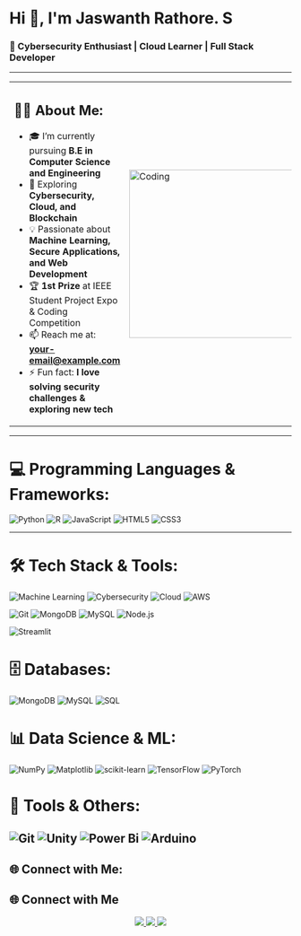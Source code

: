 # Hi 👋, I'm Jaswanth Rathore. S  
### 🚀 Cybersecurity Enthusiast | Cloud Learner | Full Stack Developer  

---

<table>
<tr>
<td width="60%">

## 🧑‍💻 About Me:
- 🎓 I’m currently pursuing **B.E in Computer Science and Engineering**  
- 🌱 Exploring **Cybersecurity, Cloud, and Blockchain**  
- 💡 Passionate about **Machine Learning, Secure Applications, and Web Development**  
- 🏆 **1st Prize** at IEEE Student Project Expo & Coding Competition  
- 📫 Reach me at: **your-email@example.com**  
- ⚡ Fun fact: **I love solving security challenges & exploring new tech**  

</td>
<td width="40%">
  <img src="https://gifdb.com/images/file/animated-programmer-guy-coding-790a0bs8e8thpisg.gif" alt="Coding" width="300"/>
</td>
</tr>
</table>


---

# 💻 Programming Languages & Frameworks:
![Python](https://img.shields.io/badge/python-3670A0?style=plastic&logo=python&logoColor=ffdd54)
![R](https://img.shields.io/badge/R-276DC3?style=plastic&logo=r&logoColor=white)
![JavaScript](https://img.shields.io/badge/javascript-%23323330.svg?style=plastic&logo=javascript&logoColor=%23F7DF1E)
![HTML5](https://img.shields.io/badge/html5-%23E34F26.svg?style=plastic&logo=html5&logoColor=white)
![CSS3](https://img.shields.io/badge/css3-%231572B6.svg?style=plastic&logo=css3&logoColor=white)

---

# 🛠️ Tech Stack & Tools:
![Machine Learning](https://img.shields.io/badge/Machine%20Learning-102230?style=flat-square&logo=tensorflow&logoColor=orange)
![Cybersecurity](https://img.shields.io/badge/Cybersecurity-181717?style=flat-square&logo=hackaday&logoColor=white)
![Cloud](https://img.shields.io/badge/Cloud-4285F4?style=flat-square&logo=googlecloud&logoColor=white)
![AWS](https://img.shields.io/badge/AWS-232F3E?style=flat-square&logo=amazon-aws&logoColor=white)

![Git](https://img.shields.io/badge/Git-F05032?style=flat-square&logo=git&logoColor=white)
![MongoDB](https://img.shields.io/badge/MongoDB-47A248?style=flat-square&logo=mongodb&logoColor=white)
![MySQL](https://img.shields.io/badge/MySQL-4479A1?style=flat-square&logo=mysql&logoColor=white)
![Node.js](https://img.shields.io/badge/Node.js-339933?style=flat-square&logo=nodedotjs&logoColor=white)

![Streamlit](https://img.shields.io/badge/Streamlit-FF4B4B?style=flat-square&logo=streamlit&logoColor=white)

# 🗄️ Databases:
![MongoDB](https://img.shields.io/badge/MongoDB-%234ea94b.svg?style=plastic&logo=mongodb&logoColor=white)
![MySQL](https://img.shields.io/badge/mysql-4479A1.svg?style=plastic&logo=mysql&logoColor=white)
![SQL](https://img.shields.io/badge/SQL-003B57?style=plastic&logo=databricks&logoColor=white)

# 📊 Data Science & ML:
![NumPy](https://img.shields.io/badge/numpy-%23013243.svg?style=plastic&logo=numpy&logoColor=white)
![Matplotlib](https://img.shields.io/badge/Matplotlib-%23ffffff.svg?style=plastic&logo=Matplotlib&logoColor=black)
![scikit-learn](https://img.shields.io/badge/scikit--learn-%23F7931E.svg?style=plastic&logo=scikit-learn&logoColor=white)
![TensorFlow](https://img.shields.io/badge/TensorFlow-%23FF6F00.svg?style=plastic&logo=TensorFlow&logoColor=white)
![PyTorch](https://img.shields.io/badge/PyTorch-%23EE4C2C.svg?style=plastic&logo=PyTorch&logoColor=white)

# 🔧 Tools & Others:
![Git](https://img.shields.io/badge/git-%23F05033.svg?style=plastic&logo=git&logoColor=white)
![Unity](https://img.shields.io/badge/unity-%23000000.svg?style=plastic&logo=unity&logoColor=white)
![Power Bi](https://img.shields.io/badge/power_bi-F2C811?style=plastic&logo=powerbi&logoColor=black)
![Arduino](https://img.shields.io/badge/-Arduino-00979D?style=plastic&logo=Arduino&logoColor=white)
---


## 🌐 Connect with Me:



## 🌐 Connect with Me  

<p align="center">
  <a href="https://www.linkedin.com/" target="_blank">
    <img src="https://img.shields.io/badge/-LinkedIn-0A66C2?style=flat-square&logo=Linkedin&logoColor=white&link=https://www.linkedin.com/"/>
  </a>
  <a href="https://leetcode.com/" target="_blank">
    <img src="https://img.shields.io/badge/-LeetCode-FFA116?style=flat-square&logo=LeetCode&logoColor=black&link=https://leetcode.com/"/>
  </a>
  <a href="https://www.hackerrank.com/" target="_blank">
    <img src="https://img.shields.io/badge/-HackerRank-00EA64?style=flat-square&logo=HackerRank&logoColor=white&link=https://www.hackerrank.com/"/>
  </a>
</p>




